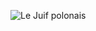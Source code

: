 ![Le Juif polonais](https://upload.wikimedia.org/wikipedia/commons/thumb/0/06/Marsh_fritillaries_%28Euphydryas_aurinia%29_mating.jpg/350px-Marsh_fritillaries_%28Euphydryas_aurinia%29_mating.jpg)